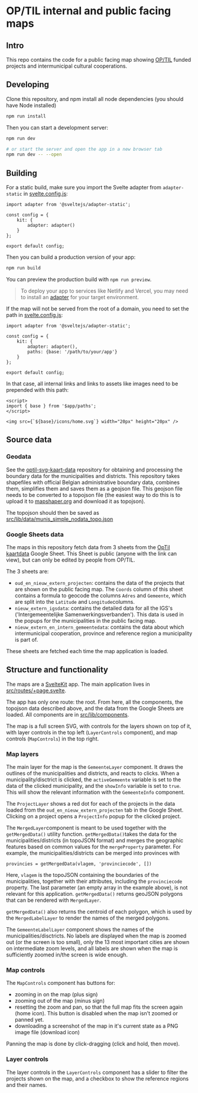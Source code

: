 # OP/TIL internal and public facing maps

## Intro

This repo contains the code for a public facing map showing [OP/TIL](https://www.cultuuroptil.be/) funded projects and intermunicipal cultural cooperations.

## Developing

Clone this repository, and npm install all node dependencies (you should have Node installed)

```bash
npm run install
```

Then you can start a development server:

```bash
npm run dev

# or start the server and open the app in a new browser tab
npm run dev -- --open
```

## Building

For a static build, make sure you import the Svelte adapter from `adapter-static` in [svelte.config.js](svelte.config.js):

```
import adapter from '@sveltejs/adapter-static';

const config = {
	kit: {
		adapter: adapter()
	}
};

export default config;

```

Then you can build a production version of your app:

```bash
npm run build
```

You can preview the production build with `npm run preview`.

> To deploy your app to services like Netlify and Vercel, you may need to install an [adapter](https://kit.svelte.dev/docs/adapters) for your target environment.

If the map will not be served from the root of a domain, you need to set the path in [svelte.config.js](svelte.config.js):

```
import adapter from '@sveltejs/adapter-static';

const config = {
	kit: {
		adapter: adapter(),
		paths: {base: '/path/to/your/app'}
	}
};

export default config;

```

In that case, all internal links and links to assets like images need to be prepended with this path:

```
<script>
import { base } from '$app/paths';
</script>

<img src={`${base}/icons/home.svg`} width="20px" height="20px" />

```

## Source data

### Geodata

See the [optil-svg-kaart-data](https://github.com/maartenzam/optil-svg-kaart-data) repository for obtaining and processing the boundary data for the municipalities and districts. This repository takes shapefiles with official Belgian administrative boundary data, combines them, simplifies them and saves them as a geojson file. This geojson file needs to be converted to a topojson file (the easiest way to do this is to upload it to [mapshaper.org](https://mapshaper.org/) and download it as topojson).

The topojson should then be saved as [src/lib/data/munis_simple_nodata_topo.json](/src/lib/data/munis_simple_nodata_topo.json)

### Google Sheets data

The maps in this repository fetch data from 3 sheets from the [OpTil kaartdata](https://docs.google.com/spreadsheets/d/1lAygI1PiNQRWLjN0TdzMKppKkeFQN5L00_iL1nDa4qw/edit#gid=0) Google Sheet. This Sheet is public (anyone with the link can view), but can only be edited by people from OP/TIL.

The 3 sheets are:

- `oud_en_nieuw_extern_projecten`: contains the data of the projects that are shown on the public facing map. The `Coords` column of this sheet contains a formula to geocode the columns `Adres` and `Gemeente`, which are split into the `Latitude` and `Longitude`columns.
- `nieuw_extern_igsdata`: contains the detailed data for all the IGS's ('Intergemeentelijke Samenwerkingsverbanden'). This data is used in the popups for the municipalities in the public facing map.
- `nieuw_extern_en_intern_gemeentedata`: contains the data about which intermunicipal cooperation, province and reference region a municipality is part of.

These sheets are fetched each time the map application is loaded.

## Structure and functionality

The maps are a [SvelteKit](https://kit.svelte.dev/) app. The main application lives in [src/routes/+page.svelte](src/routes/+page.svelte).

The app has only one route: the root. From here, all the components, the topojson data described above, and the data from the Google Sheets are loaded. All components are in [src/lib/components](src/lib/components).

The map is a full screen SVG, with controls for the layers shown on top of it, with layer controls in the top left (`LayerControls` component), and map controls (`MapControls`) in the top right.

### Map layers

The main layer for the map is the `GemeenteLayer` component. It draws the outlines of the municipalities and districts, and reacts to clicks. When a municipality/disctrict is clicked, the `activeGemeente` variable is set to the data of the clicked municipality, and the `showInfo` variable is set to `true`. This will show the relevant information with the `GemeenteInfo` component.

The `ProjectLayer` shows a red dot for each of the projects in the data loaded from the `oud_en_nieuw_extern_projecten` tab in the Google Sheet. Clicking on a project opens a `ProjectInfo` popup for the clicked project.

The `MergedLayer`component is meant to be used together with the `getMergedData()` utility function. `getMergedData()`takes the data for the municipalities/districts (in topoJSON format) and merges the geographic features based on common values for the `mergeProperty` parameter. For example, the municipalities/districts can be merged into provinces with 

```
provincies = getMergedData(vlagem, 'provinciecode', [])
```

Here, `vlagem` is the topoJSON containing the boundaries of the municipalities, together with their attributes, including the `provinciecode` property. The last parameter (an empty array in the example above), is not relevant for this application. `getMergedData()` returns geoJSON polygons that can be rendered with `MergedLayer`.

`getMergedData()` also returns the centroid of each polygon, which is used by the `MergedLabelLayer` to render the names of the merged polygons.

The `GemeenteLabelLayer` component shows the names of the municipalities/disctricts. No labels are displayed when the map is zoomed out (or the screen is too small), only the 13 most important cities are shown on intermediate zoom levels, and all labels are shown when the map is sufficiently zoomed in/the screen is wide enough.

### Map controls

The `MapControls` component has buttons for:

- zooming in on the map (plus sign)
- zooming out of the map (minus sign)
- resetting the zoom and pan, so that the full map fits the screen again (home icon). This button is disabled when the map isn't zoomed or panned yet.
- downloading a screenshot of the map in it's current state as a PNG image file (download icon)

Panning the map is done by click-dragging (click and hold, then move).

### Layer controls

The layer controls in the `LayerControls` component has a slider to filter the projects shown on the map, and a checkbox to show the reference regions and their names.